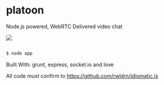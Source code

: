 # platoon

Node.js powered, WebRTC Delivered video chat

<img src="http://cache.gyazo.com/e7018713db072b28b9b268d398dd8bd9.png">




```bash

$ node app

```



Built With: grunt, express, socket.io and love

All code _must_ confirm to https://github.com/rwldrn/idiomatic.js